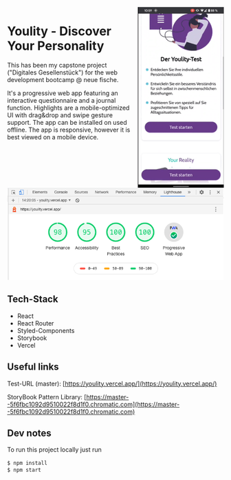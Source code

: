 <img align="right" src="./youlity_screencapture.gif" alt="" width="200px" style="margin-left:15px"/>

# Youlity - Discover Your Personality

This has been my capstone project ("Digitales Gesellenstück") for the web development bootcamp @ neue fische.

It's a progressive web app featuring an interactive questionnaire and a journal function. Highlights are a mobile-optimized UI with drag&drop and swipe gesture support. The app can be installed on used offline.
The app is responsive, however it is best viewed on a mobile device.

![Lighthouse results](./youlity_lighthouse_result.png)

## Tech-Stack

- React
- React Router
- Styled-Components
- Storybook
- Vercel

## Useful links

Test-URL (master): [https://youlity.vercel.app/](https://youlity.vercel.app/)

StoryBook Pattern Library: [https://master--5f6fbc1092d9510022f8d1f0.chromatic.com](https://master--5f6fbc1092d9510022f8d1f0.chromatic.com)

## Dev notes

To run this project locally just run

```
$ npm install
$ npm start
```
